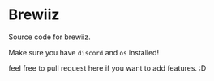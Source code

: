 # Brewiiz
Source code for brewiiz.

Make sure you have `discord` and `os` installed!

feel free to pull request here if you want to add features. :D
